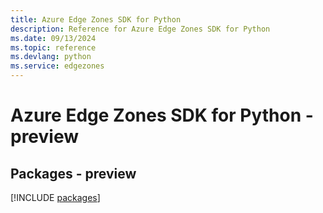 ```yaml
---
title: Azure Edge Zones SDK for Python
description: Reference for Azure Edge Zones SDK for Python
ms.date: 09/13/2024
ms.topic: reference
ms.devlang: python
ms.service: edgezones
---
```

# Azure Edge Zones SDK for Python - preview
## Packages - preview
[!INCLUDE [packages](edge-zones-index.md)]